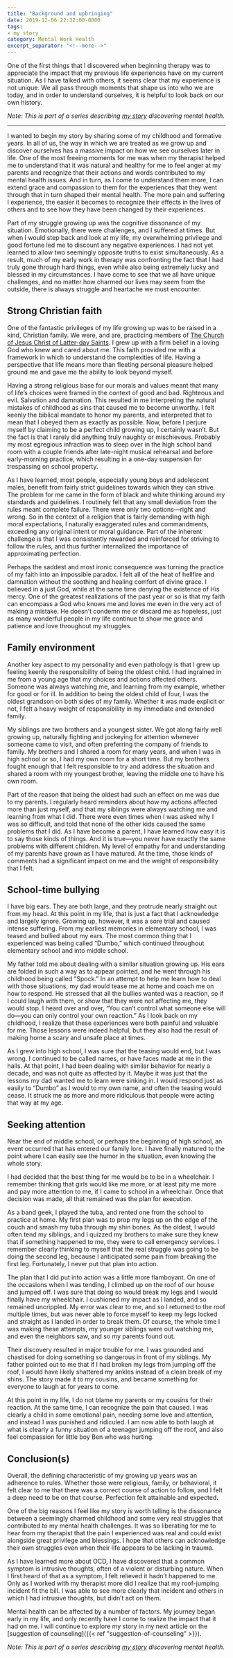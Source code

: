 ```yaml
---
title: "Background and upbringing"
date: 2019-12-06 22:32:00-0000
tags:
- my story
category: Mental Work Health
excerpt_separator: "<!--more-->"
---
```


One of the first things that I discovered when beginning therapy was to appreciate the impact that my previous life experiences have on my current situation. As I have talked with others, it seems clear that my experience is not unique. We all pass through moments that shape us into who we are today, and in order to understand ourselves, it is helpful to look back on our own history.

<!--more-->

_Note: This is part of a series describing [my story](https://mentalworkhealth.org/2019/11/09/my-story.html) discovering mental health._

***

I wanted to begin my story by sharing some of my childhood and formative years. In all of us, the way in which we are treated as we grow up and discover ourselves has a massive impact on how we see ourselves later in life. One of the most freeing moments for me was when my therapist helped me to understand that it was natural and healthy for me to feel anger at my parents and recognize that their actions and words contributed to my mental health issues. And in turn, as I come to understand them more, I can extend grace and compassion to them for the experiences that they went through that in turn shaped their mental health. The more pain and suffering I experience, the easier it becomes to recognize their effects in the lives of others and to see how they have been changed by their experiences.

Part of my struggle growing up was the cognitive dissonance of my situation. Emotionally, there were challenges, and I suffered at times. But when I would step back and look at my life, my overwhelming privilege and good fortune led me to discount any negative experiences. I had not yet learned to allow two seemingly opposite truths to exist simultaneously. As a result, much of my early work in therapy was confronting the fact that I had truly gone through hard things, even while also being extremely lucky and blessed in my circumstances. I have come to see that we all have unique challenges, and no matter how charmed our lives may seem from the outside, there is always struggle and heartache we must encounter.

## Strong Christian faith
One of the fantastic privileges of my life growing up was to be raised in a kind, Christian family. We were, and are, practicing members of [The Church of Jesus Christ of Latter-day Saints](https://www.churchofjesuschrist.org/?lang=eng). I grew up with a firm belief in a loving God who knew and cared about me. This faith provided me with a framework in which to understand the complexities of life. Having a perspective that life means more than fleeting personal pleasure helped ground me and gave me the ability to look beyond myself.

Having a strong religious base for our morals and values meant that many of life’s choices were framed in the context of good and bad. Righteous and evil. Salvation and damnation. This resulted in me interpreting the natural mistakes of childhood as sins that caused me to become unworthy. I felt keenly the biblical mandate to honor my parents, and interpreted that to mean that I obeyed them as exactly as possible. Now, before I perjure myself by claiming to be a perfect child growing up, I certainly wasn’t. But the fact is that I rarely did anything truly naughty or mischievous. Probably my most egregious infraction was to sleep over in the high school band room with a couple friends after late-night musical rehearsal and before early-morning practice, which resulting in a one-day suspension for trespassing on school property.

As I have learned, most people, especially young boys and adolescent males, benefit from fairly strict guidelines towards which they can strive. The problem for me came in the form of black and white thinking around my standards and guidelines. I routinely felt that any small deviation from the rules meant complete failure. There were only two options—right and wrong. So in the context of a religion that is fairly demanding with high moral expectations, I naturally exaggerated rules and commandments, exceeding any original intent or moral guidance. Part of the inherent challenge is that I was consistently rewarded and reinforced for striving to follow the rules, and thus further internalized the importance of approximating perfection.

Perhaps the saddest and most ironic consequence was turning the practice of my faith into an impossible paradox. I felt all of the heat of hellfire and damnation without the soothing and healing comfort of divine grace. I believed in a just God, while at the same time denying the existence of His mercy. One of the greatest realizations of the past year or so is that my faith can encompass a God who knows me and loves me even in the very act of making a mistake. He doesn’t condemn me or discard me as hopeless, just as many wonderful people in my life continue to show me grace and patience and love throughout my struggles.

## Family environment
Another key aspect to my personality and even pathology is that I grew up feeling keenly the responsibility of being the oldest child. I had ingrained in me from a young age that my choices and actions affected others. Someone was always watching me, and learning from my example, whether for good or for ill. In addition to being the oldest child of four, I was the oldest grandson on both sides of my family. Whether it was made explicit or not, I felt a heavy weight of responsibility in my immediate and extended family.

My siblings are two brothers and a youngest sister. We got along fairly well growing up, naturally fighting and jockeying for attention whenever someone came to visit, and often preferring the company of friends to family. My brothers and I shared a room for many years, and when I was in high school or so, I had my own room for a short time. But my brothers fought enough that I felt responsible to try and address the situation and shared a room with my youngest brother, leaving the middle one to have his own room.

Part of the reason that being the oldest had such an effect on me was due to my parents. I regularly heard reminders about how my actions affected more than just myself, and that my siblings were always watching me and learning from what I did. There were even times when I was asked why I was so difficult, and told that none of the other kids caused the same problems that I did. As I have become a parent, I have learned how easy it is to say those kinds of things. And it is true—you never have exactly the same problems with different children. My level of empathy for and understanding of my parents have grown as I have matured. At the time, those kinds of comments had a significant impact on me and the weight of responsibility that I felt.

## School-time bullying
I have big ears. They are both large, and they protrude nearly straight out from my head. At this point in my life, that is just a fact that I acknowledge and largely ignore. Growing up, however, it was a sore trial and caused intense suffering. From my earliest memories in elementary school, I was teased and bullied about my ears. The most common thing that I experienced was being called “Dumbo,” which continued throughout elementary school and into middle school.

My father told me about dealing with a similar situation growing up. His ears are folded in such a way as to appear pointed, and he went through his childhood being called “Spock.” In an attempt to help me learn how to deal with those situations, my dad would tease me at home and coach me on how to respond. He stressed that all the bullies wanted was a reaction, so if I could laugh with them, or show that they were not affecting me, they would stop. I heard over and over, “You can’t control what someone else will do—you can only control your own reaction.” As I look back on my childhood, I realize that these experiences were both painful and valuable for me. Those lessons were indeed helpful, but they also had the result of making home a scary and unsafe place at times.

As I grew into high school, I was sure that the teasing would end, but I was wrong. I continued to be called names, or have faces made at me in the halls. At that point, I had been dealing with similar behavior for nearly a decade, and was not quite as affected by it. Maybe it was just that the lessons my dad wanted me to learn were sinking in. I would respond just as easily to “Dumbo” as I would to my own name, and often the teasing would cease. It struck me as more and more ridiculous that people were acting that way at my age.

## Seeking attention
Near the end of middle school, or perhaps the beginning of high school, an event occurred that has entered our family lore. I have finally matured to the point where I can easily see the humor in the situation, even knowing the whole story.

I had decided that the best thing for me would be to be in a wheelchair. I remember thinking that girls would like me more, or at least pity me more and pay more attention to me, if I came to school in a wheelchair. Once that decision was made, all that remained was the plan for execution.

As a band geek, I played the tuba, and rented one from the school to practice at home. My first plan was to prop my legs up on the edge of the couch and smash my tuba through my shin bones. As the oldest, I would often tend my siblings, and I quizzed my brothers to make sure they knew that if something happened to me, they were to call emergency services. I remember clearly thinking to myself that the real struggle was going to be doing the second leg, because I anticipated some pain from breaking the first leg. Fortunately, I never put that plan into action.

The plan that I did put into action was a little more flamboyant. On one of the occasions when I was tending, I climbed up on the roof of our house and jumped off. I was sure that doing so would break my legs and I would finally have my wheelchair. I cushioned my impact as I landed, and so remained uncrippled.  My error was clear to me, and so I returned to the roof multiple times, but was never able to force myself to keep my legs locked and straight as I landed in order to break them. Of course, the whole time I was making these attempts, my younger siblings were out watching me, and even the neighbors saw, and so my parents found out.

Their discovery resulted in major trouble for me. I was grounded and chastised for doing something so dangerous in front of my siblings. My father pointed out to me that if I had broken my legs from jumping off the roof, I would have likely shattered my ankles instead of a clean break of my shins. The story made it to my cousins, and became something for everyone to laugh at for years to come.

At this point in my life, I do not blame my parents or my cousins for their reaction. At the same time, I can recognize the pain that caused. I was clearly a child in some emotional pain, needing some love and attention, and instead I was punished and ridiculed. I am now able to both laugh at what is clearly a funny situation of a teenager jumping off the roof, and also feel compassion for little boy Ben who was hurting.

## Conclusion(s)
Overall, the defining characteristic of my growing up years was an adherence to rules. Whether those were religious, family, or behavioral, it felt clear to me that there was a correct course of action to follow, and I felt a deep need to be on that course. Perfection felt attainable and expected.

One of the big reasons I feel like my story is worth telling is the dissonance between a seemingly charmed childhood and some very real struggles that contributed to my mental health challenges. It was so liberating for me to hear from my therapist that the pain I experienced was real and could exist alongside great privilege and blessings. I hope that others can acknowledge their own struggles even when their life appears to be lacking in trauma.

As I have learned more about OCD, I have discovered that a common symptom is intrusive thoughts, often of a violent or disturbing nature. When I first heard of that as a symptom, I felt relieved it hadn’t happened to me. Only as I worked with my therapist more did I realize that my roof-jumping incident fit the bill. I was able to see more clearly that incident and others in which I had intrusive thoughts, but didn’t act on them.

Mental health can be affected by a number of factors. My journey began early in my life, and only recently have I come to realize the impact that it had on me. I will continue to explore my story in my next article on the [suggestion of counseling]({{< ref "suggestion-of-counseling" >}}).

_Note: This is part of a series describing [my story](https://mentalworkhealth.org/2019/11/09/my-story.html) discovering mental health._